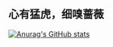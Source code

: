 ## 心有猛虎，细嗅蔷薇
[![Anurag's GitHub stats](https://github-readme-stats.vercel.app/api?username=azbGithub)](https://github.com/azbGithub/github-readme-stats)
